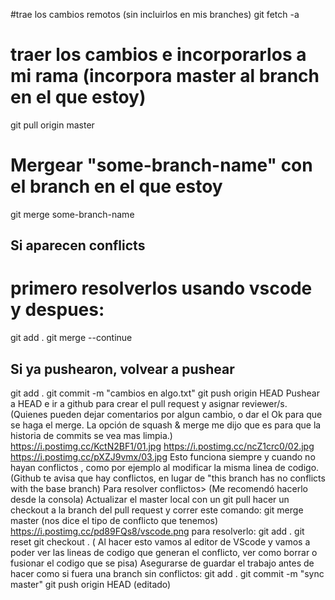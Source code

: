 #trae los cambios remotos (sin incluirlos en mis branches)
git fetch -a
# traer los cambios e incorporarlos a mi rama (incorpora master al branch en el que estoy)
git pull origin master
# Mergear "some-branch-name" con el branch en el que estoy
git merge some-branch-name
## Si aparecen conflicts
# primero resolverlos usando vscode y despues:
git add .
git merge --continue
## Si ya pushearon, volvear a pushear


git add .
git commit -m "cambios en algo.txt"
git push origin HEAD
Pushear a HEAD e ir a github para crear el pull request y asignar reviewer/s. (Quienes pueden dejar comentarios por algun cambio, o dar el Ok para que se haga el merge. La opción de squash & merge me dijo que es para que la historia de commits se vea mas limpia.)
https://i.postimg.cc/KctN2BF1/01.jpg
https://i.postimg.cc/ncZ1crc0/02.jpg
https://i.postimg.cc/pXZJ9vmx/03.jpg
Esto funciona siempre y cuando no hayan conflictos , como por ejemplo al modificar la misma linea de codigo. (Github te avisa que hay conflictos, en lugar de "this branch has no conflicts with the base branch)
Para resolver conflictos> (Me recomendó hacerlo desde la consola)
Actualizar el master local con un git pull
hacer un checkout a la branch del pull request y correr este comando:
git merge master (nos dice el tipo de conflicto que tenemos)
https://i.postimg.cc/pd89FQs8/vscode.png
para resolverlo:
git add .
git reset
git checkout .   ( Al hacer esto vamos al editor de VScode y vamos a poder ver las lineas de codigo que generan el conflicto, ver como borrar o fusionar el codigo que se pisa)
Asegurarse de guardar el trabajo antes de hacer como si fuera una branch sin conflictos:
git add .
git commit -m "sync master"
git push origin HEAD (editado) 